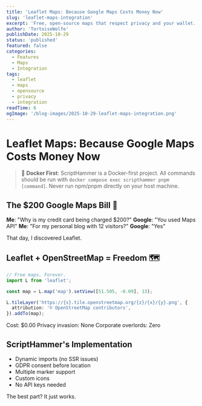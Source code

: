 ```yaml
---
title: 'Leaflet Maps: Because Google Maps Costs Money Now'
slug: 'leaflet-maps-integration'
excerpt: 'Free, open-source maps that respect privacy and your wallet.'
author: 'TortoiseWolfe'
publishDate: 2025-10-29
status: 'published'
featured: false
categories:
  - Features
  - Maps
  - Integration
tags:
  - leaflet
  - maps
  - opensource
  - privacy
  - integration
readTime: 6
ogImage: '/blog-images/2025-10-29-leaflet-maps-integration.png'
---
```


# Leaflet Maps: Because Google Maps Costs Money Now

> 🐳 **Docker First**: ScriptHammer is a Docker-first project. All commands should be run with `docker compose exec scripthammer pnpm [command]`. Never run npm/pnpm directly on your host machine.

## The $200 Google Maps Bill 💸

**Me**: "Why is my credit card being charged $200?"
**Google**: "You used Maps API"
**Me**: "For my personal blog with 12 visitors?"
**Google**: "Yes"

That day, I discovered Leaflet.

## Leaflet + OpenStreetMap = Freedom 🗺️

```typescript
// Free maps. Forever.
import L from 'leaflet';

const map = L.map('map').setView([51.505, -0.09], 13);

L.tileLayer('https://{s}.tile.openstreetmap.org/{z}/{x}/{y}.png', {
  attribution: '© OpenStreetMap contributors',
}).addTo(map);
```

Cost: $0.00
Privacy invasion: None
Corporate overlords: Zero

## ScriptHammer's Implementation

- Dynamic imports (no SSR issues)
- GDPR consent before location
- Multiple marker support
- Custom icons
- No API keys needed

The best part? It just works.
